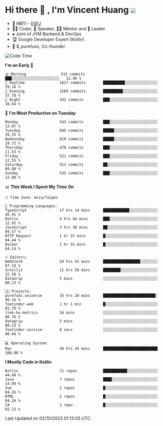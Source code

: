 # Hi there 👋 , I'm Vincent Huang ![](https://komarev.com/ghpvc/?username=Jian-Min-Huang)
- 👀 MBTI - [ESFJ](https://www.16personalities.com/esfj-personality)
- 👨‍💻 Coder, 🎤 Speaker, 👨‍🏫 Mentor and 🚀 Leader
- ♠️ Joint of JVM Backend & DevOps
- 🏆 Google Developer Expert (Kotlin)
- 💼 $_purefunc, Co-founder

<!--START_SECTION:waka-->
![Code Time](http://img.shields.io/badge/Code%20Time-2%2C626%20hrs%205%20mins-blue)

**I'm an Early 🐤** 

```text
🌞 Morning                515 commits         ███░░░░░░░░░░░░░░░░░░░░░░   12.40 % 
🌆 Daytime                1627 commits        ██████████░░░░░░░░░░░░░░░   39.18 % 
🌃 Evening                1569 commits        █████████░░░░░░░░░░░░░░░░   37.78 % 
🌙 Night                  442 commits         ███░░░░░░░░░░░░░░░░░░░░░░   10.64 % 
```
📅 **I'm Most Productive on Tuesday** 

```text
Monday                   543 commits         ███░░░░░░░░░░░░░░░░░░░░░░   13.07 % 
Tuesday                  845 commits         █████░░░░░░░░░░░░░░░░░░░░   20.35 % 
Wednesday                819 commits         █████░░░░░░░░░░░░░░░░░░░░   19.72 % 
Thursday                 479 commits         ███░░░░░░░░░░░░░░░░░░░░░░   11.53 % 
Friday                   521 commits         ███░░░░░░░░░░░░░░░░░░░░░░   12.55 % 
Saturday                 411 commits         ██░░░░░░░░░░░░░░░░░░░░░░░   09.90 % 
Sunday                   535 commits         ███░░░░░░░░░░░░░░░░░░░░░░   12.88 % 
```


📊 **This Week I Spent My Time On** 

```text
🕑︎ Time Zone: Asia/Taipei

💬 Programming Languages: 
TypeScript               17 hrs 14 mins      ████████████░░░░░░░░░░░░░   46.91 % 
Kotlin                   4 hrs 44 mins       ███░░░░░░░░░░░░░░░░░░░░░░   12.91 % 
JavaScript               3 hrs 30 mins       ██░░░░░░░░░░░░░░░░░░░░░░░   09.57 % 
HTTP Request             1 hr 37 mins        █░░░░░░░░░░░░░░░░░░░░░░░░   04.44 % 
Docker                   1 hr 31 mins        █░░░░░░░░░░░░░░░░░░░░░░░░   04.14 % 

🔥 Editors: 
WebStorm                 24 hrs 41 mins      █████████████████░░░░░░░░   67.19 % 
IntelliJ                 11 hrs 58 mins      ████████░░░░░░░░░░░░░░░░░   32.58 % 
DataGrip                 5 mins              ░░░░░░░░░░░░░░░░░░░░░░░░░   00.23 % 

🐱‍💻 Projects: 
purefunc.universe        35 hrs 20 mins      ████████████████████████░   96.16 % 
footinder-web            1 hr 1 min          █░░░░░░░░░░░░░░░░░░░░░░░░   02.79 % 
trek-bu-metrics          16 mins             ░░░░░░░░░░░░░░░░░░░░░░░░░   00.76 % 
datagrip                 5 mins              ░░░░░░░░░░░░░░░░░░░░░░░░░   00.23 % 
footinder-service        0 secs              ░░░░░░░░░░░░░░░░░░░░░░░░░   00.04 % 

💻 Operating System: 
Mac                      36 hrs 45 mins      █████████████████████████   100.00 % 
```

**I Mostly Code in Kotlin** 

```text
Kotlin                   21 repos            ███████████░░░░░░░░░░░░░░   44.68 % 
Java                     7 repos             ████░░░░░░░░░░░░░░░░░░░░░   14.89 % 
Vue                      2 repos             █░░░░░░░░░░░░░░░░░░░░░░░░   04.26 % 
HTML                     2 repos             █░░░░░░░░░░░░░░░░░░░░░░░░   04.26 % 
C#                       1 repo              █░░░░░░░░░░░░░░░░░░░░░░░░   02.13 % 
```




 Last Updated on 02/10/2023 01:13:05 UTC
<!--END_SECTION:waka-->
